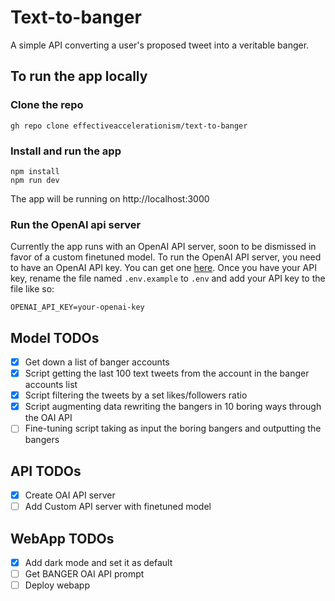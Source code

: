 # Text-to-banger

A simple API converting a user's proposed tweet into a veritable banger.

## To run the app locally

### Clone the repo

```
gh repo clone effectiveaccelerationism/text-to-banger
```

### Install and run the app

```
npm install
npm run dev
```

The app will be running on http://localhost:3000

### Run the OpenAI api server

Currently the app runs with an OpenAI API server, soon to be dismissed in favor of a custom finetuned model. To run the OpenAI API server, you need to have an OpenAI API key. You can get one [here](https://platform.openai.com/account/api-keys). Once you have your API key, rename the file named `.env.example` to `.env` and add your API key to the file like so:

```
OPENAI_API_KEY=your-openai-key
```
## Model TODOs

- [x] Get down a list of banger accounts
- [x] Script getting the last 100 text tweets from the account in the banger accounts list
- [x] Script filtering the tweets by a set likes/followers ratio 
- [x] Script augmenting data rewriting the bangers in 10 boring ways through the OAI API
- [ ] Fine-tuning script taking as input the boring bangers and outputting the bangers

## API TODOs

- [x] Create OAI API server
- [ ] Add Custom API server with finetuned model

## WebApp TODOs

- [x] Add dark mode and set it as default
- [ ] Get BANGER OAI API prompt
- [ ] Deploy webapp
